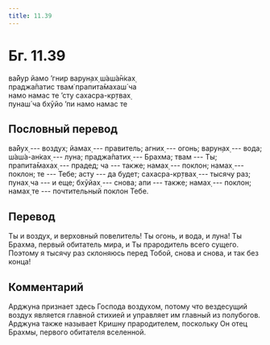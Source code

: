 ```yaml
---
title: 11.39
---
```


# Бг. 11.39
ва̄йур йамо ’гнир варун̣ах̣ ш́аш́а̄н̇ках̣<br/>
праджа̄патис твам̇ прапита̄махаш́ ча<br/>
намо намас те ’сту сахасра-кр̣твах̣<br/>
пунаш́ ча бхӯйо ’пи намо намас те
## Пословный перевод

ва̄йух̣ --- воздух; йамах̣ --- правитель; агних̣ --- огонь; варун̣ах̣ ---
вода; ш́аш́а-ан̇ках̣ --- луна; праджа̄патих̣ --- Брахма; твам --- Ты;
прапита̄махах̣ --- прадед; ча --- также; намах̣ --- поклон; намах̣ ---
поклон; те --- Тебе; асту --- да будет; сахасра-кр̣твах̣ --- тысячу раз;
пунах̣ ча --- и еще; бхӯйах̣ --- снова; апи --- также; намах̣ --- поклон;
намах̣ те --- почтительный поклон Тебе.

## Перевод

Ты и воздух, и верховный повелитель! Ты огонь, и вода, и луна! Ты
Брахма, первый обитатель мира, и Ты прародитель всего сущего. Поэтому я
тысячу раз склоняюсь перед Тобой, снова и снова, и так без конца!

## Комментарий

Арджуна признает здесь Господа воздухом, потому что вездесущий воздух
является главной стихией и управляет им главный из полубогов. Арджуна
также называет Кришну прародителем, поскольку Он отец Брахмы, первого
обитателя вселенной.
